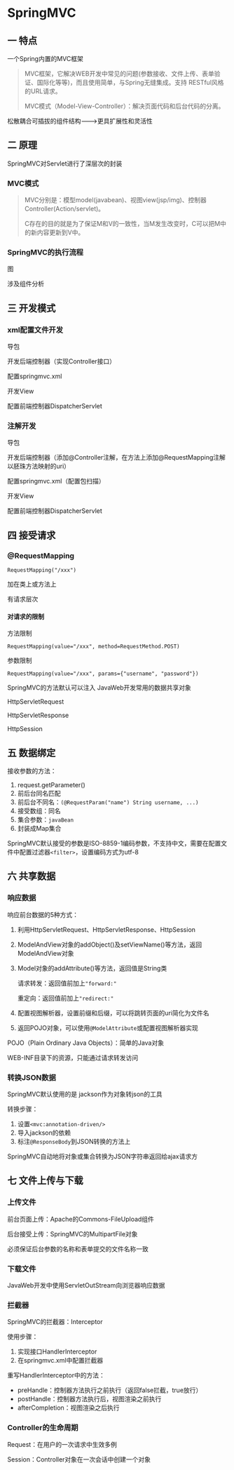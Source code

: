 # SpringMVC

## 一 特点

一个Spring内置的MVC框架

> MVC框架，它解决WEB开发中常见的问题(参数接收、文件上传、表单验证、国际化等等)，而且使用简单，与Spring无缝集成。支持 RESTful风格的URL请求。
>
> MVC模式（Model-View-Controller）：解决页面代码和后台代码的分离。

松散耦合可插拔的组件结构--->更具扩展性和灵活性





## 二 原理

SpringMVC对Servlet进行了深层次的封装

### MVC模式

> MVC分别是：模型model(javabean)、视图view(jsp/img)、控制器Controller(Action/servlet)。
>
> C存在的目的就是为了保证M和V的一致性，当M发生改变时，C可以把M中的新内容更新到V中。



### SpringMVC的执行流程

图

涉及组件分析





## 三 开发模式

### xml配置文件开发

导包

开发后端控制器（实现Controller接口）

配置springmvc.xml

开发View

配置前端控制器DispatcherServlet



### 注解开发

导包

开发后端控制器（添加@Controller注解，在方法上添加@RequestMapping注解以胚珠方法映射的uri）

配置springmvc.xml（配置包扫描）

开发View

配置前端控制器DispatcherServlet





## 四 接受请求

### @RequestMapping

`RequestMapping("/xxx")`

加在类上或方法上

有请求层次

#### 对请求的限制

方法限制

`RequestMapping(value="/xxx", method=RequestMethod.POST)`

参数限制

`RequestMapping(value="/xxx", params={"username", "password"})`



SpringMVC的方法默认可以注入 JavaWeb开发常用的数据共享对象

HttpServletRequest

HttpServletResponse

HttpSession





## 五 数据绑定

接收参数的方法：

1. request.getParameter()
2. 前后台同名匹配
3. 前后台不同名：`(@RequestParam("name") String username, ...)`
4. 接受数组：同名
5. 集合参数：`javaBean`
6. 封装成Map集合



SpringMVC默认接受的参数是ISO-8859-1编码参数，不支持中文，需要在配置文件中配置过滤器`<filter>`，设置编码方式为utf-8





## 六 共享数据

### 响应数据

响应前台数据的5种方式：

1. 利用HttpServletRequest、HttpServletResponse、HttpSession

2. ModelAndView对象的addObject()及setViewName()等方法，返回ModelAndView对象

3. Model对象的addAttribute()等方法，返回值是String类

   请求转发：返回值前加上`"forward:"`

   重定向：返回值前加上`"redirect:"`

4. 配置视图解析器，设置前缀和后缀，可以将跳转页面的uri简化为文件名

5. 返回POJO对象，可以使用`@ModelAttribute`或配置视图解析器实现



POJO（Plain Ordinary Java Objects）：简单的Java对象

WEB-INF目录下的资源，只能通过请求转发访问



### 转换JSON数据

SpringMVC默认使用的是 jackson作为对象转json的工具

转换步骤：

1. 设置`<mvc:annotation-driven/>`
2. 导入jackson的依赖
3. 标注`@ResponseBody`到JSON转换的方法上

SpringMVC自动地将对象或集合转换为JSON字符串返回给ajax请求方





## 七 文件上传与下载

### 上传文件

前台页面上传：Apache的Commons-FileUpload组件

后台接受上传：SpringMVC的MultipartFile对象

必须保证后台参数的名称和表单提交的文件名称一致



### 下载文件

JavaWeb开发中使用ServletOutStream向浏览器响应数据



### 拦截器

SpringMVC的拦截器：Interceptor

使用步骤：

1. 实现接口HandlerInterceptor
2. 在springmvc.xml中配置拦截器

重写HandlerInterceptor中的方法：

- preHandle：控制器方法执行之前执行（返回false拦截，true放行）
- postHandle：控制器方法执行后，视图渲染之前执行
- afterCompletion：视图渲染之后执行



### Controller的生命周期

Request：在用户的一次请求中生效多例

Session：Controller对象在一次会话中创建一个对象